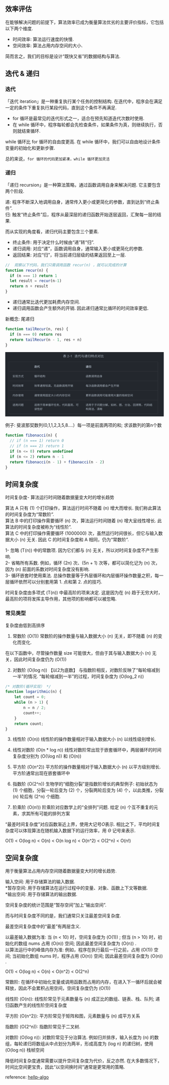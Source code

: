 ## 效率评估
在能够解决问题的前提下，算法效率已成为衡量算法优劣的主要评价指标，它包括以下两个维度. 

- 时间效率: 算法运行速度的快慢. 
- 空间效率: 算法占用内存空间的大小. 

简而言之，我们的目标是设计“既快又省”的数据结构与算法. 


## 迭代 & 递归

### 迭代
「迭代 iteration」是一种重复执行某个任务的控制结构. 在迭代中，程序会在满足一定的条件下重复执行某段代码，直到这个条件不再满足. 

- for 循环是最常见的迭代形式之一，适合在预先知道迭代次数时使用. 
- 在 while 循环中，程序每轮都会先检查条件，如果条件为真，则继续执行，否则就结束循环. 

while 循环比 for 循环的自由度更高. 在 while 循环中，我们可以自由地设计条件变量的初始化和更新步骤. 

总的来说，`for 循环的代码更加紧凑，while 循环更加灵活`


### 递归

「递归 recursion」是一种算法策略，通过函数调用自身来解决问题. 它主要包含两个阶段. 

递: 程序不断深入地调用自身，通常传入更小或更简化的参数，直到达到“终止条件”. <br>
归: 触发“终止条件”后，程序从最深层的递归函数开始逐层返回，汇聚每一层的结果. 

而从实现的角度看，递归代码主要包含三个要素. 

- 终止条件: 用于决定什么时候由“递”转“归”. 
- 递归调用: 对应“递”，函数调用自身，通常输入更小或更简化的参数. 
- 返回结果: 对应“归”，将当前递归层级的结果返回至上一层. 

```js
//  观察以下代码，我们只需调用函数 recur(n) ，就可以完成的计算
function recur(n) {
  if (n === 1) return 1
  let result = recur(n-1)
  return n + result
}
```

- 递归通常比迭代更加耗费内存空间. 
- 递归调用函数会产生额外的开销. 因此递归通常比循环的时间效率更低. 

新概念: 尾递归
```js
function tailRecur(n, res) {
  if (n === 0) return res
  return tailRecur(n - 1, res + n)
}
```
![Alt text](../images/image-4.png)

例子: 斐波那契数列(0,1,1,2,3,5,8....）每一项是前面两项的和; 求该数列的第n个数
```js
function fibonacci(n) {
  // if (n === 1) return 0
  // if (n === 2) return 1
  if (n <= 0) return undefined
  if (n <= 2) return n - 1
  return fibonacci(n - 1) + fibonacci(n - 2)
}
```

## 时间复杂度
时间复杂度- 算法运行时间随着数据量变大时的增长趋势

算法 A 只有 \(1\) 个打印操作，算法运行时间不随着 \(n\) 增大而增长. 我们称此算法的时间复杂度为“常数阶”. <br>
算法 B 中的打印操作需要循环 \(n\) 次，算法运行时间随着 \(n\) 增大呈线性增长. 此算法的时间复杂度被称为“线性阶”. <br>
算法 C 中的打印操作需要循环 \(1000000\) 次，虽然运行时间很长，但它与输入数据大小 \(n\) 无关. 因此 C 的时间复杂度和 A 相同，仍为“常数阶”. 

1- 忽略 \(T(n)\) 中的常数项. 因为它们都与 \(n\) 无关，所以对时间复杂度不产生影响. <br>
2- 省略所有系数. 例如，循环 \(2n\) 次、\(5n + 1\) 次等，都可以简化记为 \(n\) 次，因为 \(n\) 前面的系数对时间复杂度没有影响. <br>
3- 循环嵌套时使用乘法. 总操作数量等于外层循环和内层循环操作数量之积，每一层循环依然可以分别套用第 1. 点和第 2. 点的技巧. 

时间复杂度由多项式 \(T(n)\) 中最高阶的项来决定. 这是因为在 \(n\) 趋于无穷大时，最高阶的项将发挥主导作用，其他项的影响都可以被忽略. 

### 常见类型
复杂度由低到高排序
1.   常数阶 \(O(1)\)
常数阶的操作数量与输入数据大小 \(n\) 无关，即不随着 \(n\) 的变化而变化. 

在以下函数中，尽管操作数量 size 可能很大，但由于其与输入数据大小 \(n\) 无关，因此时间复杂度仍为 \(O(1)\)

2.   对数阶 \(O(log n)\) 【以2为底数】
与指数阶相反，对数阶反映了“每轮缩减到一半”的情况. “每轮缩减到一半”的过程，时间复杂度为 \(O(log_2 n)\) 

```js
/* 对数阶(循环实现） */
function logarithmic(n) {
    let count = 0;
    while (n > 1) {
        n = n / 2;
        count++;
    }
    return count;
}

```

3.   线性阶 \(O(n)\)
线性阶的操作数量相对于输入数据大小 \(n\) 以线性级别增长. 


4.   线性对数阶 \(O(n * log n)\)
线性对数阶常出现于嵌套循环中，两层循环的时间复杂度分别为 \(O(\log n)\) 和 \(O(n)\) 


5.   平方阶 \(O(n^2)\)
平方阶的操作数量相对于输入数据大小 \(n\) 以平方级别增长. 平方阶通常出现在嵌套循环中

6.  指数阶 \(O(2^n)\)
生物学的“细胞分裂”是指数阶增长的典型例子: 初始状态为 \(1\) 个细胞，分裂一轮后变为 \(2\) 个，分裂两轮后变为 \(4\) 个，以此类推，分裂 \(n\) 轮后有 \(2^n\) 个细胞. 

7.   阶乘阶 \(O(n!)\)
阶乘阶对应数学上的“全排列”问题. 给定 \(n\) 个互不重复的元素，求其所有可能的排列方案

“最差时间复杂度”对应函数渐近上界，使用大记号$O$表示. 
相比之下，平均时间复杂度可以体现算法在随机输入数据下的运行效率，用 $\Theta$ 记号来表示. 

O(1) < O(log n) < O(n) < O(n log n) < O(n^2) < O(2^n) < O(n!)

## 空间复杂度

用于衡量算法占用内存空间随着数据量变大时的增长趋势. 

输入空间: 用于存储算法的输入数据. <br>
*暂存空间: 用于存储算法在运行过程中的变量、对象、函数上下文等数据. <br>
*输出空间: 用于存储算法的输出数据. 

空间复杂度的统计范围是“暂存空间”加上“输出空间”. 

而与时间复杂度不同的是，我们通常只关注最差空间复杂度. 

最差空间复杂度中的“最差”有两层含义. 

以最差输入数据为准: 当 (n < 10) 时，空间复杂度为 (O(1)) ; 但当 (n > 10) 时，初始化的数组 nums 占用 (O(n)) 空间; 因此最差空间复杂度为 (O(n)) . <br>
以算法运行中的峰值内存为准: 例如，程序在执行最后一行之前，占用 (O(1)) 空间; 当初始化数组 nums 时，程序占用 (O(n)) 空间; 因此最差空间复杂度为 (O(n)) . 

O(1) < O(log n) < O(n) < O(n^2) < O(2^n)

常数阶: 在循环中初始化变量或调用函数而占用的内存，在进入下一循环后就会被释放，因此不会累积占用空间，空间复杂度仍为 (O(1)) 

线性阶 (O(n)): 线性阶常见于元素数量与 \(n\) 成正比的数组、链表、栈、队列; 递归函数产生的线性阶空间复杂度

平方阶 \(O(n^2)\): 平方阶常见于矩阵和图，元素数量与 \(n\) 成平方关系

指数阶 \(O(2^n)\): 指数阶常见于二叉树. 

对数阶 \(O(log n)\): 对数阶常见于分治算法. 例如归并排序，输入长度为 \(n\) 的数组，每轮递归将数组从中点划分为两半，形成高度为 \(log n\) 的递归树，使用 \(O(log n)\) 栈帧空间

降低时间复杂度通常需要以提升空间复杂度为代价，反之亦然. 
在大多数情况下，时间比空间更宝贵，因此“以空间换时间”通常是更常用的策略. 

reference: [hellp-algo](https://www.hello-algo.com/chapter_computational_complexity/performance_evaluation/)